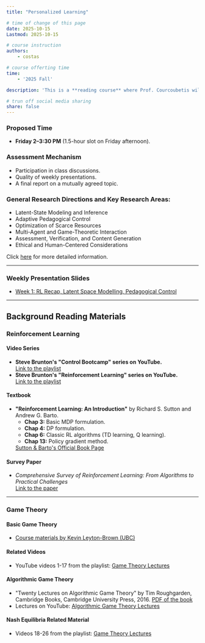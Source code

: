 ```yaml
---
title: "Personalized Learning"

# time of change of this page
date: 2025-10-15
Lastmod: 2025-10-15

# course instruction
authors:
    - costas

# course offerting time
time:
    - '2025 Fall'

description: 'This is a **reading course** where Prof. Courcoubetis will provide initial material, and students will have the opportunity to choose and develop topics further based on their interests. A core component of the course involves students presenting several papers each week.'

# trun off social media sharing
share: false
---
```



<h3>Proposed Time</h3>
<ul>
    <li><strong>Friday 2–3:30 PM</strong> (1.5-hour slot on Friday afternoon).</li>
</ul>

<h3>Assessment Mechanism</h3>
<ul>
    <li>Participation in class discussions.</li>
    <li>Quality of weekly presentations.</li>
    <li>A final report on a mutually agreed topic.</li>
</ul>

<h3>General Research Directions and Key Research Areas:</h3>
<ul>
    <li>Latent-State Modeling and Inference</li>
    <li>Adaptive Pedagogical Control</li>
    <li>Optimization of Scarce Resources</li>
    <li>Multi-Agent and Game-Theoretic Interaction</li>
    <li>Assessment, Verification, and Content Generation</li>
    <li>Ethical and Human-Centered Considerations</li>
</ul>
<p>
    Click <a href="General_Research_Directions_and_Key_Research_Area.pdf" target="_blank">here</a> for more detailed information.
</p>
<hr>

<h3>Weekly Presentation Slides</h3>
<ul>
    <li>
        <a href="https://github.com/JayWangMJ/IntraNet-Website/raw/main/content/teaching/Personalized%20Learning/RL%20Recap_LSM_PC.pdf" target="_blank">
            Week 1: RL Recap, Latent Space Modelling, Pedagogical Control
        </a>
    </li>
</ul>

<hr>

<h2>Background Reading Materials</h2>

### Reinforcement Learning

<h4>Video Series</h4>
<ul>
    <li>
        <strong>Steve Brunton's "Control Bootcamp" series on YouTube.</strong><br>
        <a href="https://www.youtube.com/watch?v=Pi7l8mMjYVE&list=PLMrJAkhIeNNR20Mz-VpzgfQs5zrYi085m" target="_blank">
            Link to the playlist
        </a>
    </li>
    <li>
        <strong>Steve Brunton's "Reinforcement Learning" series on YouTube.</strong><br>
        <a href="https://www.youtube.com/watch?v=0MNVhXEX9to&list=PLMrJAkhIeNNQe1JXNvaFvURxGY4gE9k74" target="_blank">
            Link to the playlist
        </a>
    </li>
</ul>

<h4>Textbook</h4>
<ul>
    <li>
        <strong>"Reinforcement Learning: An Introduction"</strong> by Richard S. Sutton and Andrew G. Barto.
        <ul>
            <li><strong>Chap 3:</strong> Basic MDP formulation.</li>
            <li><strong>Chap 4:</strong> DP formulation.</li>
            <li><strong>Chap 6:</strong> Classic RL algorithms (TD learning, Q learning).</li>
            <li><strong>Chap 13:</strong> Policy gradient method.</li>
        </ul>
        <a href="http://incompleteideas.net/book/the-book-2nd.html" target="_blank">
            Sutton & Barto's Official Book Page
        </a>
    </li>
</ul>

<h4>Survey Paper</h4>
<ul>
    <li>
        <em>Comprehensive Survey of Reinforcement Learning: From Algorithms to Practical Challenges</em><br>
        <a href="https://arxiv.org/pdf/2411.18892" target="_blank">Link to the paper</a>
    </li>
</ul>

<hr>

### Game Theory

<h4>Basic Game Theory</h4>
<ul>
    <li>
        <a href="https://www.cs.ubc.ca/~kevinlb/teaching/isci330%20-%202006-7/index.html" target="_blank">Course materials by Kevin Leyton-Brown (UBC)</a>
    </li>
</ul>

<h4>Related Videos</h4>
<ul>
    <li>
        YouTube videos 1-17 from the playlist:
        <a href="https://www.youtube.com/playlist?list=PLdUzuimxVcC0QCFYP0Af3TNldswjL8_ep" target="_blank">Game Theory Lectures</a>
    </li>
</ul>

<h4>Algorithmic Game Theory</h4>
<ul>
    <li>
        "Twenty Lectures on Algorithmic Game Theory" by Tim Roughgarden, Cambridge Books, Cambridge University Press, 2016.
        <a href="https://timroughgarden.org/f13/f13.pdf" target="_blank">PDF of the book</a>
    </li>
    <li>
        Lectures on YouTube:
        <a href="https://www.youtube.com/playlist?list=PLEGCF-WLh2RJBqmxvZ0_ie-mleCFhi2N4" target="_blank">Algorithmic Game Theory Lectures</a>
    </li>
</ul>

<h4>Nash Equilibria Related Material</h4>
<ul>
    <li>
        Videos 18-26 from the playlist:
        <a href="https://www.youtube.com/playlist?list=PLdUzuimxVcC0QCFYP0Af3TNldswjL8_ep" target="_blank">Game Theory Lectures</a>
    </li>
</ul>



